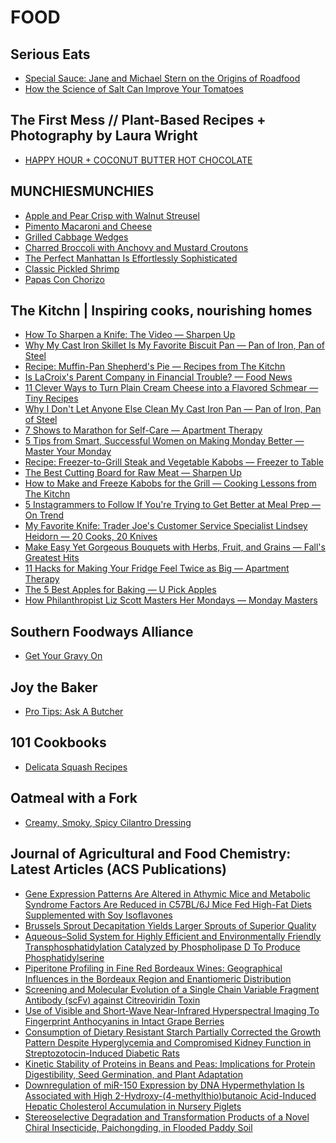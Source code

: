 # FOOD

## Serious Eats
- [Special Sauce: Jane and Michael Stern on the Origins of Roadfood](http://feeds.seriouseats.com/~r/seriouseatsfeaturesvideos/~3/f3vsiKyD-4Q/special-sauce-roadfood-jane-michael-stern-podcast-interview.html)
- [How the Science of Salt Can Improve Your Tomatoes](http://feeds.seriouseats.com/~r/seriouseatsfeaturesvideos/~3/bLbGF6RNDWc/salt-and-drain-tomatoes-for-better-flavor.html)

## The First Mess // Plant-Based Recipes + Photography by Laura Wright
- [HAPPY HOUR + COCONUT BUTTER HOT CHOCOLATE](http://feedproxy.google.com/~r/TheFirstMess/~3/y1PXVr-XhPE/)

## MUNCHIESMUNCHIES
- [Apple and Pear Crisp with Walnut Streusel](https://munchies.vice.com/en/recipes/apple-and-pear-crisp-with-walnut-streusel)
- [Pimento Macaroni and Cheese](https://munchies.vice.com/en/recipes/pimento-macaroni-and-cheese)
- [Grilled Cabbage Wedges](https://munchies.vice.com/en/recipes/grilled-cabbage-wedges)
- [Charred Broccoli with Anchovy and Mustard Croutons](https://munchies.vice.com/en/recipes/charred-broccoli-with-anchovy-and-mustard-croutons)
- [The Perfect Manhattan Is Effortlessly Sophisticated](https://munchies.vice.com/en/articles/the-perfect-manhattan-is-effortlessly-sophisticated)
- [Classic Pickled Shrimp](https://munchies.vice.com/en/recipes/classic-pickled-shrimp)
- [Papas Con Chorizo](https://munchies.vice.com/en/recipes/papas-con-chorizo)

## The Kitchn | Inspiring cooks, nourishing homes
- [How To Sharpen a Knife: The Video — Sharpen Up](http://feedproxy.google.com/~r/apartmenttherapy/thekitchn/~3/y9_y-xq8ff0/how-to-sharpen-a-knife-the-video-236700)
- [Why My Cast Iron Skillet Is My Favorite Biscuit Pan — Pan of Iron, Pan of Steel](http://feedproxy.google.com/~r/apartmenttherapy/thekitchn/~3/PajXS2SsbhM/why-my-cast-iron-skillet-is-my-favorite-biscuit-pan-235239)
- [Recipe: Muffin-Pan Shepherd's Pie — Recipes from The Kitchn](http://feedproxy.google.com/~r/apartmenttherapy/thekitchn/~3/bO0oBSTAAVc/recipe-muffin-pan-shepherds-pie-234091)
- [Is LaCroix's Parent Company in Financial Trouble? — Food News](http://feedproxy.google.com/~r/apartmenttherapy/thekitchn/~3/lEXGHXMO3Qo/is-lacroixs-parent-company-in-financial-trouble-236935)
- [11 Clever Ways to Turn Plain Cream Cheese into a Flavored Schmear — Tiny Recipes](http://feedproxy.google.com/~r/apartmenttherapy/thekitchn/~3/--LrEg4RNcY/11-clever-ways-to-turn-plain-cream-cheese-into-a-flavored-schmear-235295)
- [Why I Don't Let Anyone Else Clean My Cast Iron Pan — Pan of Iron, Pan of Steel](http://feedproxy.google.com/~r/apartmenttherapy/thekitchn/~3/SxpskmA-wSc/why-i-dont-let-anyone-clean-my-cast-iron-pan-235232)
- [7 Shows to Marathon for Self-Care — Apartment Therapy](http://feedproxy.google.com/~r/apartmenttherapy/thekitchn/~3/RVulw25z2Ec/7-shows-to-marathon-for-self-care-236694)
- [5 Tips from Smart, Successful Women on Making Monday Better — Master Your Monday](http://feedproxy.google.com/~r/apartmenttherapy/thekitchn/~3/eaqtaOmTfg0/5-tips-from-smart-successful-women-on-making-monday-better-234782)
- [Recipe: Freezer-to-Grill Steak and Vegetable Kabobs — Freezer to Table](http://feedproxy.google.com/~r/apartmenttherapy/thekitchn/~3/JtvSs2XH5Yg/recipe-freezer-to-grill-steak-and-vegetable-kebabs-236416)
- [The Best Cutting Board for Raw Meat — Sharpen Up](http://feedproxy.google.com/~r/apartmenttherapy/thekitchn/~3/HFOxQWubKk4/the-best-cutting-board-for-raw-meat-235223)
- [How to Make and Freeze Kabobs for the Grill — Cooking Lessons from The Kitchn](http://feedproxy.google.com/~r/apartmenttherapy/thekitchn/~3/I_Cf5DmR-dE/how-to-make-and-freeze-kabobs-for-the-grill-235220)
- [5 Instagrammers to Follow If You're Trying to Get Better at Meal Prep — On Trend](http://feedproxy.google.com/~r/apartmenttherapy/thekitchn/~3/CTxI9w3AvVI/5-instagrammers-to-follow-if-youre-trying-to-get-better-at-meal-prep-236929)
- [My Favorite Knife: Trader Joe's Customer Service Specialist Lindsey Heidorn — 20 Cooks, 20 Knives](http://feedproxy.google.com/~r/apartmenttherapy/thekitchn/~3/2aliDYF0Pjw/my-favorite-knife-trader-joes-customer-service-specialist-lindsey-heidorn-234793)
- [Make Easy Yet Gorgeous Bouquets with Herbs, Fruit, and Grains — Fall's Greatest Hits](http://feedproxy.google.com/~r/apartmenttherapy/thekitchn/~3/XWVK6YZAyzk/make-easy-yet-gorgeous-bouquets-with-herbs-fruit-and-grains-234771)
- [11 Hacks for Making Your Fridge Feel Twice as Big — Apartment Therapy](http://feedproxy.google.com/~r/apartmenttherapy/thekitchn/~3/eRtG6Pm2yqw/11-hacks-for-making-your-fridge-feel-twice-as-big-236692)
- [The 5 Best Apples for Baking — U Pick Apples](http://feedproxy.google.com/~r/apartmenttherapy/thekitchn/~3/yopuMmtiv_Q/the-5-best-apples-for-baking-235213)
- [How Philanthropist Liz Scott Masters Her Mondays — Monday Masters](http://feedproxy.google.com/~r/apartmenttherapy/thekitchn/~3/YiXeqg6qQTY/how-philanthropist-liz-scott-masters-her-mondays-235558)

## Southern Foodways Alliance
- [Get Your Gravy On](http://www.southernfoodways.org/get-your-gravy-on/)

## Joy the Baker
- [Pro Tips: Ask A Butcher](http://joythebaker.com/2016/09/pro-tips-ask-a-butcher/)

## 101 Cookbooks
- [Delicata Squash Recipes](http://feeds.101cookbooks.com/~r/101Cookbooks/~3/ExxYt6BBKy8/delicata-squash-recipes-recipe.html)

## Oatmeal with a Fork
- [Creamy, Smoky, Spicy Cilantro Dressing](http://www.oatmealwithafork.com/2016/09/30/creamy-smoky-spicy-cilantro-dressing/)

## Journal of Agricultural and Food Chemistry: Latest Articles (ACS Publications)
- [Gene Expression Patterns Are Altered in Athymic Mice
and Metabolic Syndrome Factors Are Reduced in C57BL/6J Mice Fed High-Fat
Diets Supplemented with Soy Isoflavones](http://feedproxy.google.com/~r/acs/jafcau/~3/QS-anedZe0E/acs.jafc.6b03401)
- [Brussels Sprout Decapitation Yields Larger Sprouts of Superior Quality](http://feedproxy.google.com/~r/acs/jafcau/~3/2hNvmiKdIP4/acs.jafc.6b03486)
- [Aqueous–Solid System for Highly Efficient and
Environmentally Friendly Transphosphatidylation Catalyzed by Phospholipase
D To Produce Phosphatidylserine](http://feedproxy.google.com/~r/acs/jafcau/~3/KMpoY7DIin8/acs.jafc.6b03448)
- [Piperitone Profiling in Fine Red Bordeaux Wines: Geographical
Influences in the Bordeaux Region and Enantiomeric Distribution](http://feedproxy.google.com/~r/acs/jafcau/~3/U8bnwykOfbw/acs.jafc.6b02835)
- [Screening and Molecular Evolution of a Single Chain Variable Fragment
Antibody (scFv) against Citreoviridin Toxin](http://feedproxy.google.com/~r/acs/jafcau/~3/u4fzTVo1WMI/acs.jafc.6b02637)
- [Use of Visible and Short-Wave Near-Infrared Hyperspectral
Imaging To Fingerprint Anthocyanins in Intact Grape Berries](http://feedproxy.google.com/~r/acs/jafcau/~3/xrPH0d1jfP0/acs.jafc.6b01999)
- [Consumption of Dietary Resistant Starch Partially
Corrected the Growth Pattern Despite Hyperglycemia and Compromised
Kidney Function in Streptozotocin-Induced Diabetic Rats](http://feedproxy.google.com/~r/acs/jafcau/~3/_j2r5U3tGbI/acs.jafc.6b03808)
- [Kinetic Stability of Proteins in Beans and Peas: Implications
for Protein Digestibility, Seed Germination, and Plant Adaptation](http://feedproxy.google.com/~r/acs/jafcau/~3/658l9rl6Ue0/acs.jafc.6b01965)
- [Downregulation of miR-150 Expression
by DNA Hypermethylation Is Associated with High 2-Hydroxy-(4-methylthio)butanoic
Acid-Induced Hepatic Cholesterol Accumulation in Nursery Piglets](http://feedproxy.google.com/~r/acs/jafcau/~3/Eyl0yMCC__g/acs.jafc.6b03615)
- [Stereoselective Degradation and Transformation Products
of a Novel Chiral Insecticide, Paichongding, in Flooded Paddy Soil](http://feedproxy.google.com/~r/acs/jafcau/~3/_qSGYFUUid8/acs.jafc.6b02787)



